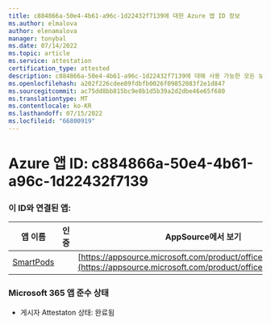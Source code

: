 ```yaml
---
title: c884866a-50e4-4b61-a96c-1d22432f7139에 대한 Azure 앱 ID 정보
ms.author: elmalova
author: elenamalova
manager: tonybal
ms.date: 07/14/2022
ms.topic: article
ms.service: attestation
certification_type: attested
description: c884866a-50e4-4b61-a96c-1d22432f7139에 대해 사용 가능한 모든 보안 및 규정 준수 정보입니다.
ms.openlocfilehash: a202f226cdee89fdbfb0026f09852083f2e1d847
ms.sourcegitcommit: ac75dd8bb815bc9e8b1d5b39a2d2dbe46e65f680
ms.translationtype: MT
ms.contentlocale: ko-KR
ms.lasthandoff: 07/15/2022
ms.locfileid: "66800919"
---
```

# <a name="azure-app-id-c884866a-50e4-4b61-a96c-1d22432f7139"></a>Azure 앱 ID: c884866a-50e4-4b61-a96c-1d22432f7139


### <a name="apps-associated-with-this-id"></a>이 ID와 연결된 앱:
| **앱 이름** | **인증** | **AppSource에서 보기** |
|--------------|---------------|-----------------------|
| [SmartPods](../forward/WA200004105.md) |  | [https://appsource.microsoft.com/product/office/WA200004105](https://appsource.microsoft.com/product/office/WA200004105) |

### <a name="microsoft-365-app-compliance-status"></a>Microsoft 365 앱 준수 상태
- 게시자 Attestaton 상태: 완료됨
